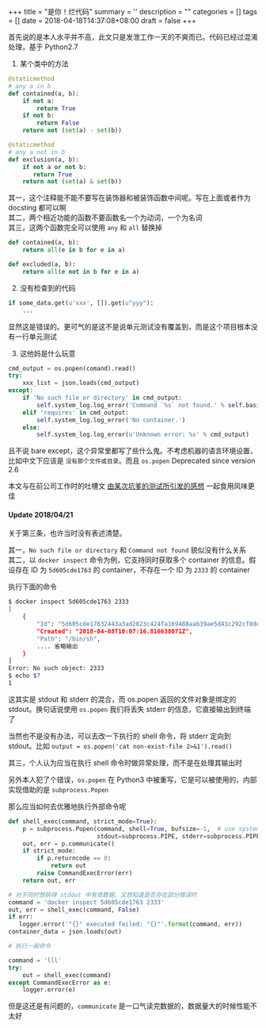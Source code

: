 
+++
title = "是你！烂代码"
summary = ''
description = ""
categories = []
tags = []
date = 2018-04-18T14:37:08+08:00
draft = false
+++

首先说的是本人水平并不高，此文只是发泄工作一天的不爽而已。代码已经过混淆处理，基于 Python2.7  

1) 某个类中的方法

```Python
@staticmethod
# any a in b
def contained(a, b):
    if not a:
        return True
    if not b:
        return False
    return not (set(a) - set(b))

@staticmethod
# any a not in b
def exclusion(a, b):
    if not a or not b:
       return True
    return not (set(a) & set(b))
```

其一，这个注释能不能不要写在装饰器和被装饰函数中间呢。写在上面或者作为 docsting 都可以啊  
其二，两个相近功能的函数不要函数名一个为动词，一个为名词  
其三，这两个函数完全可以使用 `any` 和 `all` 替换掉  

```Python
def contained(a, b):
    return all(e in b for e in a)

def excluded(a, b):
    return all(e not in b for e in a)
```

2) 没有检查到的代码

```Python
if some_data.get(u'xxx', []).get(u"yyy"):
    ...
```

显然这是错误的。更可气的是这不是说单元测试没有覆盖到，而是这个项目根本没有一行单元测试

3) 这他妈是什么玩意

```Python
cmd_output = os.popen(comand).read()
try:
    xxx_list = json.loads(cmd_output)
except:
    if 'No such file or directory' in cmd_output:
        self.system_log.log_error('Command `%s` not found.' % self.basic_command)
    elif 'requires' in cmd_output:
        self.system_log.log_error('No container.')
    else:
        self.system_log.log_error(u'Unknown error: %s' % cmd_output)
```

且不说 bare except，这个异常里都写了些什么鬼。不考虑机器的语言环境设置，比如中文下应该是 `没有那个文件或目录`。而且 `os.popen` Deprecated since version 2.6

本文与在前公司工作时的吐槽文 [由某次坑爹的测试所引发的感想](https://blog.dreamfever.me/2017/08/21/you-mou-ci-keng-die-de-ce-shi-suo-yin-fa-de-gan-xiang/) 一起食用风味更佳

#### Update 2018/04/21

关于第三条，也许当时没有表述清楚。

其一，`No such file or directory` 和 `Command not found` 貌似没有什么关系  
其二，以 `docker inspect` 命令为例，它支持同时获取多个 container 的信息。假设存在 ID 为 `5d605cde1763` 的 container，不存在一个 ID 为 `2333` 的 container

执行下面的命令

```Bash
$ docker inspect 5d605cde1763 2333
[
    {
        "Id": "5d605cde17632443a3ad2823c424fa169488aab39ae5d41c292cf0de0a9fff0f",
        "Created": "2018-04-08T10:07:16.816638071Z",
        "Path": "/bin/sh",
        .... 省略输出
    }
]
Error: No such object: 2333
$ echo $?
1
```

这其实是 stdout 和 stderr 的混合，而 os.popen 返回的文件对象是绑定的 stdout。换句话说使用 `os.popen` 我们将丢失 stderr 的信息，它直接输出到终端了

当然也不是没有办法，可以去改一下执行的 shell 命令，将 stderr 定向到 stdout。比如 `output = os.popen('cat non-exist-file 2>&1').read()`

其三，个人认为应当在执行 shell 命令时做异常处理，而不是在处理其输出时

另外本人犯了个错误，`os.popen` 在 Python3 中被重写，它是可以被使用的，内部实现借助的是 `subprocess.Popen`

那么应当如何去优雅地执行外部命令呢

```Python
def shell_exec(command, strict_mode=True):
    p = subprocess.Popen(command, shell=True, bufsize=-1,  # use system bufsize
                         stdout=subprocess.PIPE, stderr=subprocess.PIPE)
    out, err = p.communicate()
    if strict_mode:
        if p.returncode == 0:
            return out
        raise CommandExecError(err)
    return out, err

# 对于同时想获得 stdout 中有效数据，又想知道是否存在部分错误时
command = 'docker inspect 5d605cde1763 2333'
out, err = shell_exec(command, False)
if err:
   logger.error('"{}" executed failed: "{}"'.format(command, err))
container_data = json.loads(out)

# 执行一般命令

command = 'lll'
try:
    out = shell_exec(command)
except CommandExecError as e:
    logger.error(e)
```

但是这还是有问题的，`communicate` 是一口气读完数据的，数据量大的时候性能不太好

    